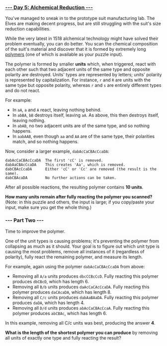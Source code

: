 ### [--- Day 5: Alchemical Reduction ---](https://adventofcode.com/2018/day/5)

You've managed to sneak in to the prototype suit manufacturing lab. The Elves are making decent progress, but are still struggling with the suit's size reduction capabilities.

While the very latest in 1518 alchemical technology might have solved their problem eventually, you can do better. You scan the chemical composition of the suit's material and discover that it is formed by extremely long [polymers](https://en.wikipedia.org/wiki/Polymer) (one of which is available as your puzzle input).

The polymer is formed by smaller **units** which, when triggered, react with each other such that two adjacent units of the same type and opposite polarity are destroyed. Units' types are represented by letters; units' polarity is represented by capitalization. For instance, `r` and `R` are units with the same type but opposite polarity, whereas `r` and `s` are entirely different types and do not react.

For example:

 - In `aA`, `a` and `A` react, leaving nothing behind.
 - In `abBA`, `bB` destroys itself, leaving `aA`. As above, this then destroys itself, leaving nothing.
 - In `abAB`, no two adjacent units are of the same type, and so nothing happens.
 - In `aabAAB`, even though `aa` and `AA` are of the same type, their polarities match, and so nothing happens.

Now, consider a larger example, `dabAcCaCBAcCcaDA`:

```
dabAcCaCBAcCcaDA  The first 'cC' is removed.
dabAaCBAcCcaDA    This creates 'Aa', which is removed.
dabCBAcCcaDA      Either 'cC' or 'Cc' are removed (the result is the same).
dabCBAcaDA        No further actions can be taken.
```

After all possible reactions, the resulting polymer contains **10 units**.

**How many units remain after fully reacting the polymer you scanned?** (Note: in this puzzle and others, the input is large; if you copy/paste your input, make sure you get the whole thing.)

### --- Part Two ---

Time to improve the polymer.

One of the unit types is causing problems; it's preventing the polymer from collapsing as much as it should. Your goal is to figure out which unit type is causing the most problems, remove all instances of it (regardless of polarity), fully react the remaining polymer, and measure its length.

For example, again using the polymer `dabAcCaCBAcCcaDA` from above:

 - Removing all `A/a` units produces `dbcCCBcCcD`. Fully reacting this polymer produces `dbCBcD`, which has length 6.
 - Removing all `B/b` units produces `daAcCaCAcCcaDA`. Fully reacting this polymer produces `daCAcaDA`, which has length 8.
 - Removing all `C/c` units produces `dabAaBAaDA`. Fully reacting this polymer produces `daDA`, which has length 4.
 - Removing all `D/d` units produces `abAcCaCBAcCcaA`. Fully reacting this polymer produces `abCBAc`, which has length 6.

In this example, removing all C/c units was best, producing the answer **4**.

**What is the length of the shortest polymer you can produce** by removing all units of exactly one type and fully reacting the result?